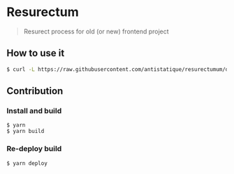 # Resurectum

> Resurect process for old (or new) frontend project

## How to use it

```bash
$ curl -L https://raw.githubusercontent.com/antistatique/resurectumum/dist/[mac OR win OR linux] > resurectum && chmod 755 ./resurectum && ./resurectum
```

## Contribution

### Install and build

```
$ yarn
$ yarn build
```

### Re-deploy build

```
$ yarn deploy
```